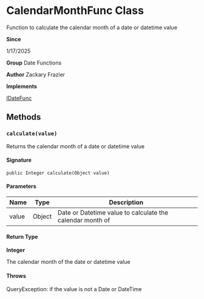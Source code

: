 # CalendarMonthFunc Class

Function to calculate the calendar month of a date or datetime value

**Since** 

1/17/2025

**Group** Date Functions

**Author** Zackary Frazier

**Implements**

[IDateFunc](IDateFunc.md)

## Methods
### `calculate(value)`

Returns the calendar month of a date or datetime value

#### Signature
```apex
public Integer calculate(Object value)
```

#### Parameters
| Name | Type | Description |
|------|------|-------------|
| value | Object | Date or Datetime value to calculate the calendar month of |

#### Return Type
**Integer**

The calendar month of the date or datetime value

#### Throws
QueryException: if the value is not a Date or DateTime